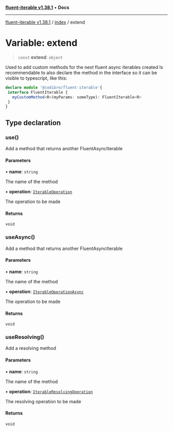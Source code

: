 [**fluent-iterable v1.38.1**](../../README.md) • **Docs**

***

[fluent-iterable v1.38.1](../../README.md) / [index](../README.md) / extend

# Variable: extend

> `const` **extend**: `object`

Used to add custom methods for the next fluent async iterables created
Is recommendable to also declare the method in the interface so it can be visible to typescript, like this:
```ts
declare module '@codibre/fluent-iterable'{
 interface FluentIterable {
   myCustomMethod<R>(myParams: someType): FluentIterable<R>
 }
}
```

## Type declaration

### use()

Add a method that returns another FluentAsyncIterable

#### Parameters

• **name**: `string`

The name of the method

• **operation**: [`IterableOperation`](../type-aliases/IterableOperation.md)

The operation to be made

#### Returns

`void`

### useAsync()

Add a method that returns another FluentAsyncIterable

#### Parameters

• **name**: `string`

The name of the method

• **operation**: [`IterableOperationAsync`](../type-aliases/IterableOperationAsync.md)

The operation to be made

#### Returns

`void`

### useResolving()

Add a resolving method

#### Parameters

• **name**: `string`

The name of the method

• **operation**: [`IterableResolvingOperation`](../type-aliases/IterableResolvingOperation.md)

The resolving operation to be made

#### Returns

`void`
